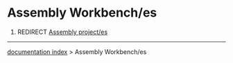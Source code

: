 # Assembly Workbench/es
1.  REDIRECT [Assembly project/es](Assembly_project/es.md)

---
[documentation index](../README.md) > Assembly Workbench/es
